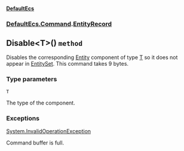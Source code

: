 #### [DefaultEcs](./DefaultEcs.md 'DefaultEcs')
### [DefaultEcs.Command](./DefaultEcs.md#DefaultEcs-Command 'DefaultEcs.Command').[EntityRecord](./DefaultEcs-Command-EntityRecord.md 'DefaultEcs.Command.EntityRecord')
## Disable&lt;T&gt;() `method`
Disables the corresponding [Entity](./DefaultEcs-Entity.md 'DefaultEcs.Entity') component of type [T](#DefaultEcs-Command-EntityRecord-Disable-T-()-T 'DefaultEcs.Command.EntityRecord.Disable&lt;T&gt;().T') so it does not appear in [EntitySet](./DefaultEcs-EntitySet.md 'DefaultEcs.EntitySet').
This command takes 9 bytes.
### Type parameters

<a name='DefaultEcs-Command-EntityRecord-Disable-T-()-T'></a>
`T`

The type of the component.
### Exceptions

[System.InvalidOperationException](https://docs.microsoft.com/en-us/dotnet/api/System.InvalidOperationException 'System.InvalidOperationException')

Command buffer is full.
